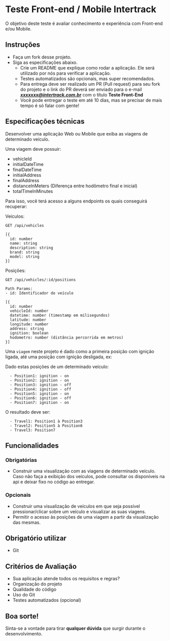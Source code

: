 # Teste Front-end / Mobile Intertrack
O objetivo deste teste é avaliar conhecimento e experiência com Front-end e/ou Mobile.

## Instruções
- Faça um fork desse projeto.
- Siga as especificações abaixo.
  - Crie um README que explique como rodar a aplicação. Ele será utilizado por nós para verificar a aplicação.
  - Testes automatizados são opcionais, mas super recomendados.
  - Para entrega deve ser realizado um PR (Pull request) para seu fork do projeto e o link do PR deverá ser enviado para o e-mail ***xxxxxxx@intertrack.com.br*** com o título **Teste Front-End**
  - Você pode entregar o teste em até 10 dias, mas se precisar de mais tempo é só falar com gente!

## Especificações técnicas
Desenvolver uma aplicação Web ou Mobile que exiba as viagens de determinado veículo.

Uma viagem deve possuir:
  
  - vehicleId
  - initialDateTime
  - finalDateTime
  - initialAddress
  - finalAddress
  - distanceInMeters (Diferença entre hodômetro final e inicial)
  - totalTimeInMinutes

Para isso, você terá acesso a alguns endpoints os quais conseguirá recuperar:

Veículos:

`GET /api/vehicles`
```
[{
  id: number
  name: string
  description: string
  brand: string
  model: string
}]
```

Posições:

`GET /api/vehicles/:id/positions`
```
Path Params:
- id: Identificador do veículo
```
```
[{
  id: number
  vehicleId: number
  datetime: number (timestamp em milisegundos)
  latitude: number
  longitude: number
  address: string
  ignition: boolean
  hodometro: number (distância percorrida em metros)
}]
```
  
Uma `viagem` neste projeto é dado como a primeira posição com ignição ligada, até uma posição com ignição desligada, ex:

Dado estas posições de um determinado veículo:
```
  - Position1: ignition - on
  - Position2: ignition - on
  - Position3: ignition - off
  - Position4: ignition - off
  - Position5: ignition - on
  - Position6: ignition - off
  - Position7: ignition - on
```
O resultado deve ser:
```
  - Travel1: Position1 à Position3
  - Travel2: Position5 à Position6
  - Travel3: Position7
```
    
## Funcionalidades
 
### Obrigatórias
  - Construir uma visualização com as viagens de determinado veículo. Caso não faça a exibição dos veículos, pode consultar os disponíveis na api e deixar fixo no código ao entregar.

### Opcionais
  - Construir uma visualização de veículos em que seja possível pressionar/clicar sobre um veículo e visualizar as suas viagens.
  - Permitir o acesso às posições de uma viagem a partir da visualização das mesmas.

## Obrigatório utilizar
- Git

## Critérios de Avaliação
- Sua aplicação atende todos os requisitos e regras?
- Organização do projeto
- Qualidade do código
- Uso do Git
- Testes automatizados (opcional)

## Boa sorte!

Sinta-se a vontade para tirar **qualquer dúvida** que surgir durante o desenvolvimento.
